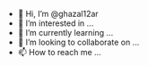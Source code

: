 - 👋 Hi, I’m @ghazal12ar
- 👀 I’m interested in ...
- 🌱 I’m currently learning ...
- 💞️ I’m looking to collaborate on ...
- 📫 How to reach me ...

<!---
ghazal12ar/ghazal12ar is a ✨ special ✨ repository because its `README.md` (this file) appears on your GitHub profile.
You can click the Preview link to take a look at your changes.
--->
